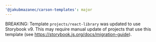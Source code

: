 ```yaml
---
'@jakubmazanec/carson-templates': major
---
```


BREAKING: Template `projects/react-library` was updated to use Storybook v9. This may require manual
update of projects that use this template (see https://storybook.js.org/docs/migration-guide).
